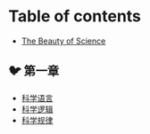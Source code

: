 # Table of contents

* [The Beauty of Science](README.md)

## 🐦 第一章

* [科学语言](<README (1).md>)
* [科学逻辑](di-yi-zhang/ke-xue-luo-ji.md)
* [科学规律](di-yi-zhang/ke-xue-gui-lv.md)
